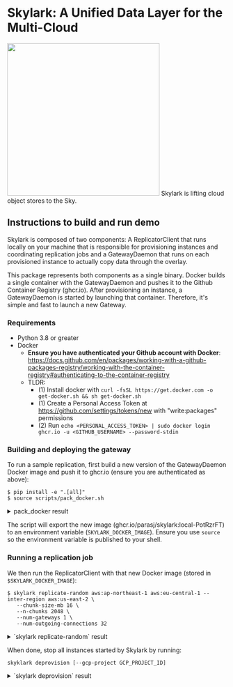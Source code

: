 # Skylark: A Unified Data Layer for the Multi-Cloud

<img src="https://gist.githubusercontent.com/parasj/d67e6e161ea1329d4509c69bc3325dcb/raw/232009efdeb8620d2acb91aec111dedf98fdae18/skylark.jpg" width="350px">
Skylark is lifting cloud object stores to the Sky.

## Instructions to build and run demo
Skylark is composed of two components: A ReplicatorClient that runs locally on your machine that is responsible for provisioning instances and coordinating replication jobs and a GatewayDaemon that runs on each provisioned instance to actually copy data through the overlay.

This package represents both components as a single binary. Docker builds a single container with the GatewayDaemon and pushes it to the Github Container Registry (ghcr.io). After provisioning an instance, a GatewayDaemon is started by launching that container. Therefore, it's simple and fast to launch a new Gateway.

### Requirements
* Python 3.8 or greater
* Docker
    * **Ensure you have authenticated your Github account with Docker**: https://docs.github.com/en/packages/working-with-a-github-packages-registry/working-with-the-container-registry#authenticating-to-the-container-registry
    * TLDR:
        * (1) Install docker with `curl -fsSL https://get.docker.com -o get-docker.sh && sh get-docker.sh`
        * (1) Create a Personal Access Token at https://github.com/settings/tokens/new with "write:packages" permissions
        * (2) Run `echo <PERSONAL_ACCESS_TOKEN> | sudo docker login ghcr.io -u <GITHUB_USERNAME> --password-stdin`

### Building and deploying the gateway
To run a sample replication, first build a new version of the GatewayDaemon Docker image and push it to ghcr.io (ensure you are authenticated as above):

```
$ pip install -e ".[all]"
$ source scripts/pack_docker.sh
```
<details>
<summary>pack_docker result</summary>
<br>

```
$ pip install -e .
$ source scripts/pack_docker.sh
Building docker image
[+] Building 0.0s (2/2) FINISHED
 => [internal] load build definition from Dockerfile                                                                                               0.0s
 => => transferring dockerfile: 2B                                                                                                                 0.0s
 => [internal] load .dockerignore                                                                                                                  0.0s
 => => transferring context: 2B                                                                                                                    0.0s
failed to solve with frontend dockerfile.v0: failed to read dockerfile: open /var/lib/docker/tmp/buildkit-mount683951637/Dockerfile: no such file or directory
Uploading docker image to ghcr.io/parasj/skylark:local-PotRzrFT
The push refers to repository [ghcr.io/parasj/skylark]
20d2ed8618ca: Layer already exists
1c4146875228: Layer already exists
1f4f7ac2f199: Layer already exists
d1e36ec88afa: Layer already exists
824bf068fd3d: Layer already exists
local-PotRzrFT: digest: sha256:f412e376290d5a7bad28aca57ce9ffcf579e8dd7db3f4d6fb68ceae829d0a6b2 size: 1371
Deleted build cache objects:
tltkismwtov5n8zokghil1py9
u0e2ymhmv64oriiq66ibepn63

Total reclaimed space: 0B
SKYLARK_DOCKER_IMAGE=ghcr.io/parasj/skylark:local-PotRzrFT
```

</details>

The script will export the new image (ghcr.io/parasj/skylark:local-PotRzrFT) to an environment variable (`SKYLARK_DOCKER_IMAGE`). Ensure you use `source` so the environment variable is published to your shell.

### Running a replication job
We then run the ReplicatorClient with that new Docker image (stored in `$SKYLARK_DOCKER_IMAGE`):
```
$ skylark replicate-random aws:ap-northeast-1 aws:eu-central-1 --inter-region aws:us-east-2 \
   --chunk-size-mb 16 \
   --n-chunks 2048 \
   --num-gateways 1 \
   --num-outgoing-connections 32
```
<details>
<summary>`skylark replicate-random` result</summary>
<br>
 
```
$ skylark replicate-random aws:ap-northeast-1 aws:eu-central-1 --inter-region aws:us-east-2 --chunk-size-mb 16 --n-chunks 2048 --num-gateways 1 --num-outgoing-connections 32
2022-01-11 21:40:03.858 | DEBUG    | skylark.utils.utils:__exit__:24 - Cloud SSH key initialization: 5.63s
2022-01-11 21:40:09.653 | DEBUG    | skylark.utils.utils:__exit__:24 - Provisioning instances and waiting to boot: 0.00s
2022-01-11 21:40:09.654 | DEBUG    | skylark.compute.server:start_gateway:181 - Starting gateway aws:ap-northeast-1:i-0431a91c9fef9e10e: Installing docker
2022-01-11 21:40:09.654 | DEBUG    | skylark.compute.server:start_gateway:181 - Starting gateway aws:us-east-2:i-0351c4b3383c0e800: Installing docker
2022-01-11 21:40:09.660 | DEBUG    | skylark.compute.server:start_gateway:181 - Starting gateway aws:eu-central-1:i-065b5ef5536481277: Installing docker
2022-01-11 21:40:20.085 | DEBUG    | skylark.compute.server:start_gateway:197 - Starting gateway aws:eu-central-1:i-065b5ef5536481277: Starting monitoring
2022-01-11 21:40:20.355 | DEBUG    | skylark.compute.server:start_gateway:204 - Starting gateway aws:eu-central-1:i-065b5ef5536481277: Pulling docker image
2022-01-11 21:40:20.682 | DEBUG    | skylark.compute.server:start_gateway:197 - Starting gateway aws:ap-northeast-1:i-0431a91c9fef9e10e: Starting monitoring
2022-01-11 21:40:21.117 | DEBUG    | skylark.compute.server:start_gateway:204 - Starting gateway aws:ap-northeast-1:i-0431a91c9fef9e10e: Pulling docker image
2022-01-11 21:40:21.282 | DEBUG    | skylark.compute.server:start_gateway:197 - Starting gateway aws:us-east-2:i-0351c4b3383c0e800: Starting monitoring
2022-01-11 21:40:21.317 | DEBUG    | skylark.compute.server:start_gateway:204 - Starting gateway aws:us-east-2:i-0351c4b3383c0e800: Pulling docker image
2022-01-11 21:40:21.705 | DEBUG    | skylark.compute.server:start_gateway:209 - Starting gateway aws:us-east-2:i-0351c4b3383c0e800: Starting gateway container ghcr.io/parasj/skylark:local-bcf7dad82ea5d2fb7aba5729c03516af
2022-01-11 21:40:25.917 | DEBUG    | skylark.compute.server:start_gateway:209 - Starting gateway aws:eu-central-1:i-065b5ef5536481277: Starting gateway container ghcr.io/parasj/skylark:local-bcf7dad82ea5d2fb7aba5729c03516af
2022-01-11 21:40:27.717 | DEBUG    | skylark.compute.server:start_gateway:209 - Starting gateway aws:ap-northeast-1:i-0431a91c9fef9e10e: Starting gateway container ghcr.io/parasj/skylark:local-bcf7dad82ea5d2fb7aba5729c03516af
2022-01-11 21:40:31.844 | DEBUG    | skylark.utils.utils:__exit__:24 - Install gateway package on instances: 22.19s
2022-01-11 21:40:31.844 | INFO     | skylark.cli.cli:replicate_random:103 - Provisioned path aws:ap-northeast-1 -> aws:us-east-2 -> aws:eu-central-1
2022-01-11 21:40:31.844 | INFO     | skylark.cli.cli:replicate_random:105 - 	[aws:ap-northeast-1] http://18.183.44.196:8888/container/9b60878e4de3
2022-01-11 21:40:31.844 | INFO     | skylark.cli.cli:replicate_random:105 - 	[aws:us-east-2] http://3.15.39.236:8888/container/7e2f9bb71579
2022-01-11 21:40:31.844 | INFO     | skylark.cli.cli:replicate_random:105 - 	[aws:eu-central-1] http://18.193.115.24:8888/container/9e611399792b
2022-01-11 21:40:31.867 | DEBUG    | skylark.utils.utils:__exit__:24 - Building chunk requests: 0.02s
2022-01-11 21:40:31.867 | DEBUG    | skylark.replicate.replicator_client:run_replication_plan:239 - Sending 2048 chunk requests to 18.183.44.196
2022-01-11 21:40:35.576 | INFO     | skylark.cli.cli:replicate_random:118 - 32.00GByte replication job launched
2022-01-11 21:40:40.211 | DEBUG    | skylark.replicate.replicator_client:monitor_transfer:323 - 0/2048 chunks completed (0.00GB out of 32.00GB) at average throughput 0.00Gbit/s
2022-01-11 21:40:45.858 | DEBUG    | skylark.replicate.replicator_client:monitor_transfer:323 - 106/2048 chunks completed (1.66GB out of 32.00GB) at average throughput 1.36Gbit/s
2022-01-11 21:40:52.039 | DEBUG    | skylark.replicate.replicator_client:monitor_transfer:323 - 251/2048 chunks completed (3.92GB out of 32.00GB) at average throughput 2.00Gbit/s
2022-01-11 21:40:59.069 | DEBUG    | skylark.replicate.replicator_client:monitor_transfer:323 - 416/2048 chunks completed (6.50GB out of 32.00GB) at average throughput 2.30Gbit/s
2022-01-11 21:41:06.262 | DEBUG    | skylark.replicate.replicator_client:monitor_transfer:323 - 575/2048 chunks completed (8.98GB out of 32.00GB) at average throughput 2.43Gbit/s
2022-01-11 21:41:14.361 | DEBUG    | skylark.replicate.replicator_client:monitor_transfer:323 - 756/2048 chunks completed (11.81GB out of 32.00GB) at average throughput 2.50Gbit/s
2022-01-11 21:41:21.962 | DEBUG    | skylark.replicate.replicator_client:monitor_transfer:323 - 919/2048 chunks completed (14.36GB out of 32.00GB) at average throughput 2.53Gbit/s
2022-01-11 21:41:29.723 | DEBUG    | skylark.replicate.replicator_client:monitor_transfer:323 - 1095/2048 chunks completed (17.11GB out of 32.00GB) at average throughput 2.57Gbit/s
2022-01-11 21:41:38.233 | DEBUG    | skylark.replicate.replicator_client:monitor_transfer:323 - 1278/2048 chunks completed (19.97GB out of 32.00GB) at average throughput 2.59Gbit/s
2022-01-11 21:41:47.004 | DEBUG    | skylark.replicate.replicator_client:monitor_transfer:323 - 1473/2048 chunks completed (23.02GB out of 32.00GB) at average throughput 2.62Gbit/s
2022-01-11 21:41:56.556 | DEBUG    | skylark.replicate.replicator_client:monitor_transfer:323 - 1691/2048 chunks completed (26.42GB out of 32.00GB) at average throughput 2.64Gbit/s
2022-01-11 21:42:06.441 | DEBUG    | skylark.replicate.replicator_client:monitor_transfer:323 - 1901/2048 chunks completed (29.70GB out of 32.00GB) at average throughput 2.66Gbit/s
2022-01-11 21:42:23.727 | WARNING  | skylark.replicate.replicator_client:deprovision_gateway_instance:167 - Deprovisioning gateway skylark-aws-ce59f572adbc4cc99f8722c602941dde
2022-01-11 21:42:24.098 | WARNING  | skylark.replicate.replicator_client:deprovision_gateway_instance:167 - Deprovisioning gateway skylark-aws-093c86ccc4f74099b1b022d77de7aace
2022-01-11 21:42:24.293 | WARNING  | skylark.replicate.replicator_client:deprovision_gateway_instance:167 - Deprovisioning gateway skylark-aws-4c09ffd30a87436184bc9674ee79e410

{"total_runtime_s": 97.996321, "throughput_gbits": 2.6123429674467067, "monitor_status": "completed", "success": true}
```

</details>

When done, stop all instances started by Skylark by running:

```skyklark deprovision [--gcp-project GCP_PROJECT_ID]```

<details>
<summary>`skylark deprovision` result</summary>
<br>
```
$ skylark deprovision
No GCP project ID given, so will only deprovision AWS instances
Deprovisioning 3 instances
Deprovisioning (aws:ap-northeast-1): 100%|██████████████████████████████████████████████████████████████████████████████████████████████████████████████████████████████████████████████████████████████████████| 3/3 [00:01<00:00,  2.33it/s]
```
</details
